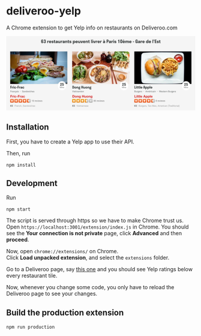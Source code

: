 # deliveroo-yelp

A Chrome extension to get Yelp info on restaurants on Deliveroo.com

![Yelp on Deliveroo](https://raw.githubusercontent.com/Almouro/yelp-deliveroo/master/deliveroo-yelp.png "Yelp on Deliveroo")

## Installation

First, you have to create a Yelp app to use their API.

Then, run
```
npm install
```

## Development

Run
```
npm start
```

The script is served through https so we have to make Chrome trust us.  
Open `https://localhost:3001/extension/index.js` in Chrome. You should see the **Your connection is not private** page, click **Advanced** and then **proceed**.

Now, open `chrome://extensions/` on Chrome.  
Click **Load unpacked extension**, and select the `extensions` folder.

Go to a Deliveroo page, say [this one](https://deliveroo.fr/fr/restaurants/paris/paris-10eme-gare-de-lest) and you should see Yelp ratings below every restaurant tile.

Now, whenever you change some code, you only have to reload the Deliveroo page to see your changes.

## Build the production extension

```
npm run production
```
